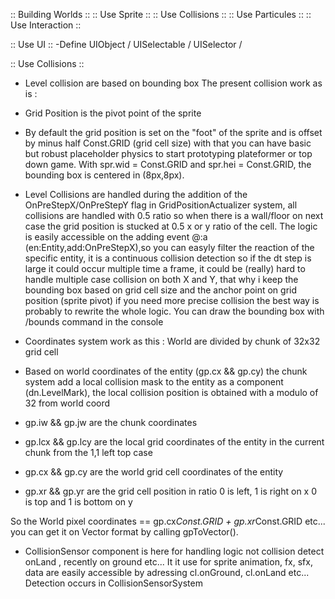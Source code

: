 :: Building Worlds ::
::   Use Sprite    :: 
:: Use Collisions  :: 
:: Use Particules  ::
:: Use Interaction :: 

::     Use UI      ::
-Define UIObject / UISelectable / UISelector / 

::  Use Collisions  :: 

- Level collision are based on bounding box 
The present collision work as is : 

- Grid Position is the pivot point of the sprite 

- By default the grid position is set on the "foot" of the sprite and is offset by minus half Const.GRID (grid cell size) with that you can have basic but robust placeholder physics to start prototyping plateformer or top down game. With spr.wid = Const.GRID and spr.hei = Const.GRID, the bounding box is centered in (8px,8px).  

- Level Collisions are handled during the addition of the OnPreStepX/OnPreStepY flag in GridPositionActualizer system, all collisions are handled with 0.5 ratio so when there is a wall/floor on next case the grid position is stucked at 0.5 x or y ratio of the cell. 
The logic is easily accessible on the adding event @:a (en:Entity,add:OnPreStepX),so you can easyly filter the reaction of the specific entity, it is a continuous collision detection so if the dt step is large it could occur multiple time a frame, it could be (really) hard to handle multiple case collision on both X and Y, that why i keep the bounding box based on grid cell size and the anchor point on grid position (sprite pivot) if you need more precise collision the best way is probably to rewrite the whole logic.
You can draw the bounding box with /bounds command in the console  

- Coordinates system work as this : World are divided by chunk of 32x32 grid cell 
- Based on world coordinates of the entity (gp.cx && gp.cy) the chunk system add a local collision mask to the entity as a component (dn.LevelMark), the local collision position is obtained with a modulo of 32 from world coord 
- gp.iw  && gp.jw  are the chunk coordinates
- gp.lcx && gp.lcy are the local grid coordinates of the entity in the current chunk from the 1,1 left top case 
- gp.cx  && gp.cy  are the world grid cell coordinates of the entity 
- gp.xr  && gp.yr  are the grid cell position in ratio 0 is left, 1 is right on x 0 is top and 1 is bottom on y 

So the World pixel coordinates == gp.cx*Const.GRID + gp.xr*Const.GRID etc... you can get it on Vector format by calling gpToVector().

- CollisionSensor component is here for handling logic not collision detect onLand , recently on ground etc...
It it use for sprite animation, fx, sfx, data are easily accessible by adressing cl.onGround, cl.onLand etc... 
Detection occurs in CollisionSensorSystem